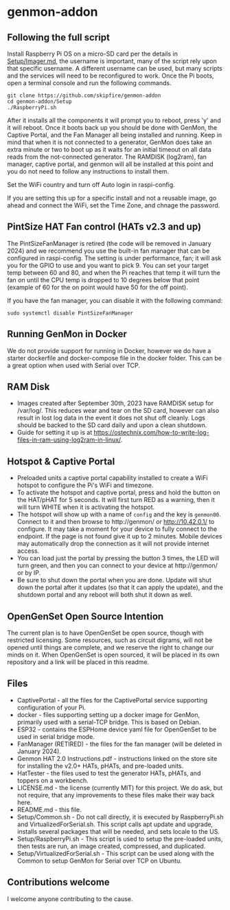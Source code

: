 # genmon-addon
## Following the full script
Install Raspberry Pi OS on a micro-SD card per the details in [Setup/Imager.md](Setup/Imager.md), the username is important, many of the script rely upon that specific username. A different username can be used, but many scripts and the services will need to be reconfigured to work. Once the Pi boots, open a terminal console and run the following commands.
```
git clone https://github.com/skipfire/genmon-addon
cd genmon-addon/Setup
./RaspberryPi.sh
```
After it installs all the components it will prompt you to reboot, press 'y' and it will reboot. Once it boots back up you should be done with GenMon, the Captive Portal, and the Fan Manager all being installed and running. Keep in mind that when it is not connected to a generator, GenMon does take an extra minute or two to boot up as it waits for an initial timeout on all data reads from the not-connected generator. The RAMDISK (log2ram), fan manager, captive portal, and genmon will all be installed at this point and you do not need to follow any instructions to install them.

Set the WiFi country and turn off Auto login in raspi-config.

If you are setting this up for a specific install and not a reusable image, go ahead and connect the WiFi, set the Time Zone, and chnage the password.

## PintSize HAT Fan control (HATs v2.3 and up)
The PintSizeFanManager is retired (the code will be removed in January 2024) and we recommend you use the built-in fan manager that can be configured in raspi-config.  The setting is under performance, fan; it will ask you for the GPIO to use and you want to pick 9.  You can set your target temp between 60 and 80, and when the Pi reaches that temp it will turn the fan on until the CPU temp is dropped to 10 degrees below that point (example of 60 for the on point would have 50 for the off point).

If you have the fan manager, you can disable it with the following command:
```
sudo systemctl disable PintSizeFanManager
```

## Running GenMon in Docker
We do not provide support for running in Docker, however we do have a starter dockerfile and docker-compose file in the docker folder.  This can be a great option when used with Serial over TCP.

## RAM Disk
* Images created after September 30th, 2023 have RAMDISK setup for /var/log/. This reduces wear and tear on the SD card, however can also result in lost log data in the event it does not shut off cleanly. Logs should be backed to the SD card daily and upon a clean shutdown.
* Guide for setting it up is at https://ostechnix.com/how-to-write-log-files-in-ram-using-log2ram-in-linux/.

## Hotspot & Captive Portal
* Preloaded units a captive portal capability installed to create a WiFi hotspot to configure the Pi's WiFi and timezone.
* To activate the hotspot and captive portal, press and hold the button on the HAT/pHAT for 5 seconds.  It will first turn RED as a warning, then it will turn WHITE when it is activating the hotspot.
* The hotspot will show up with a name of `config` and the key is `genmon00`. Connect to it and then browse to http://genmon/ or http://10.42.0.1/ to configure.  It may take a moment for your device to fully connect to the endpoint. If the page is not found give it up to 2 minutes. Mobile devices may automatically drop the connection as it will not provide internet access.
* You can load just the portal by pressing the button 3 times, the LED will turn green, and then you can connect to your device at http://genmon/ or by IP.
* Be sure to shut down the portal when you are done. Update will shut down the portal after it updates (so that it can apply the update), and the shutdown portal and any reboot will both shut it down as well.

## OpenGenSet Open Source Intention
The current plan is to have OpenGenSet be open source, though with restricted licensing. Some resources, such as circuit digrams, will not be opened until things are complete, and we reserve the right to change our minds on it.  When OpenGenSet is open sourced, it will be placed in its own repository and a link will be placed in this readme.

## Files
* CaptivePortal - all the files for the CaptivePortal service supporting configuration of your Pi.
* docker - files supporting setting up a docker image for GenMon, primarily used with a serial-TCP bridge. This is based on Debian.
* ESP32 - contains the ESPHome device yaml file for OpenGenSet to be used in serial bridge mode.
* FanManager (RETIRED) - the files for the fan manager (will be deleted in January 2024).
* Genmon HAT 2.0 Instructions.pdf - instructions linked on the store site for installing the v2.0+ HATs, pHATs, and pre-loaded units.
* HatTester - the files used to test the generator HATs, pHATs, and toppers on a workbench.
* LICENSE.md - the license (currently MIT) for this project. We do ask, but not require, that any improvements to these files make their way back here.
* README.md - this file.
* Setup/Common.sh - Do not call directly, it is executed by RaspberryPi.sh and VirtualizedForSerial.sh. This script calls apt update and upgrade, installs several packages that will be needed, and sets locale to the US.
* Setup/RaspberryPi.sh - This script is used to setup the pre-loaded units, then tests are run, an image created, compressed, and duplicated.
* Setup/VirtualizedForSerial.sh - This script can be used along with the Common to setup GenMon for Serial over TCP on Ubuntu.

## Contributions welcome
I welcome anyone contributing to the cause.
